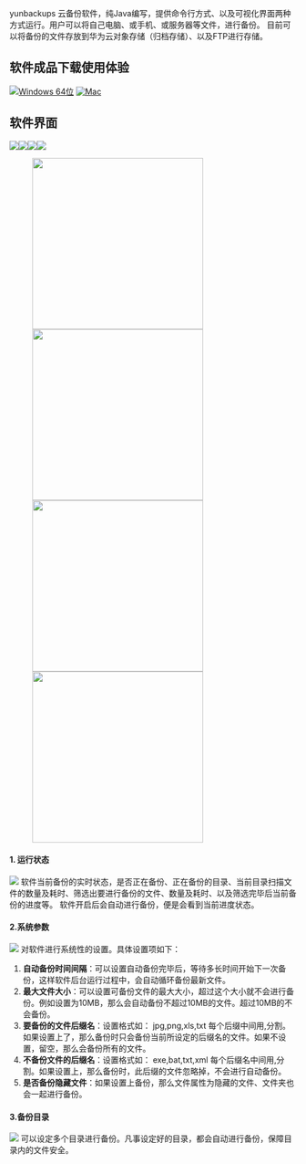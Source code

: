 yunbackups 云备份软件，纯Java编写，提供命令行方式、以及可视化界面两种方式运行。用户可以将自己电脑、或手机、或服务器等文件，进行备份。
目前可以将备份的文件存放到华为云对象存储（归档存储）、以及FTP进行存储。

## 软件成品下载使用体验
[![Windows 64位](images/download_windows_64.png)](http://down.leimingyun.com/yunbackups/yunbackups_windows_64.zip)
[![Mac](images/download_mac.png)](http://down.leimingyun.com/yunbackups/yunbackups.dmg)

## 软件界面

![](images/yunxingzhuangtai.png)![](images/xitongcanshu.png)![](images/beifenmulu.png)![](images/huaweiyunconfig.png)

<figure class="two">
    <img src="images/yunxingzhuangtai.png" width="300"/><img src="images/xitongcanshu.png" width="300"/><img src="images/beifenmulu.png" width="300"/><img src="images/huaweiyunconfig.png" width="300"/>
</figure>

#### 1. 运行状态
![](https://github.com/xnx3/yunbackups/blob/master/images/yunxingzhuangtai.png?raw=true)
软件当前备份的实时状态，是否正在备份、正在备份的目录、当前目录扫描文件的数量及耗时、筛选出要进行备份的文件、数量及耗时、以及筛选完毕后当前备份的进度等。
软件开启后会自动进行备份，便是会看到当前进度状态。 

#### 2.系统参数
![](https://github.com/xnx3/yunbackups/blob/master/images/xitongcanshu.png?raw=true)
对软件进行系统性的设置。具体设置项如下：
1. **自动备份时间间隔**：可以设置自动备份完毕后，等待多长时间开始下一次备份，这样软件后台运行过程中，会自动循环备份最新文件。
1. **最大文件大小**：可以设置可备份文件的最大大小，超过这个大小就不会进行备份。例如设置为10MB，那么会自动备份不超过10MB的文件。超过10MB的不会备份。
1. **要备份的文件后缀名**：设置格式如： jpg,png,xls,txt  每个后缀中间用,分割。如果设置上了，那么备份时只会备份当前所设定的后缀名的文件。如果不设置，留空，那么会备份所有的文件。
1. **不备份文件的后缀名**：设置格式如： exe,bat,txt,xml  每个后缀名中间用,分割。如果设置上，那么备份时，此后缀的文件忽略掉，不会进行自动备份。
1. **是否备份隐藏文件**：如果设置上备份，那么文件属性为隐藏的文件、文件夹也会一起进行备份。

#### 3.备份目录
![](https://github.com/xnx3/yunbackups/blob/master/images/beifenmulu.png?raw=true)
可以设定多个目录进行备份。凡事设定好的目录，都会自动进行备份，保障目录内的文件安全。

